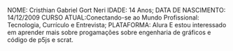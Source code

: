 NOME: Cristhian Gabriel Gort Neri
IDADE: 14 Anos;
DATA DE NASCIMENTO: 14/12/2009
CURSO ATUAL:Conectando-se ao Mundo Profissional: Tecnologia, Currículo e Entrevista;
PLATAFORMA: Alura
E estou interessado em aprender mais sobre progamações sobre engenharia de gráficos e código de 
p5js e scrat.

